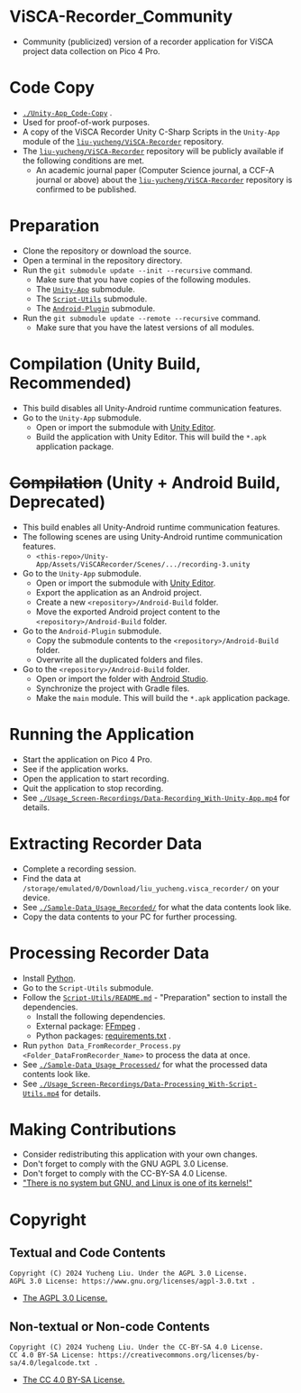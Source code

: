 # ViSCA-Recorder_Community

- Community (publicized) version of a recorder application for ViSCA project data collection on Pico 4 Pro.

# Code Copy

- [`./Unity-App_Code-Copy`](./Unity-App_Code-Copy) .
- Used for proof-of-work purposes.
- A copy of the ViSCA Recorder Unity C-Sharp Scripts in the `Unity-App` module of the [`liu-yucheng/ViSCA-Recorder`](https://github.com/liu-yucheng/ViSCA-Recorder) repository.
- The [`liu-yucheng/ViSCA-Recorder`](https://github.com/liu-yucheng/ViSCA-Recorder) repository will be publicly available if the following conditions are met.
  - An academic journal paper (Computer Science journal, a CCF-A journal or above) about the [`liu-yucheng/ViSCA-Recorder`](https://github.com/liu-yucheng/ViSCA-Recorder) repository is confirmed to be published.

# Preparation

- Clone the repository or download the source.
- Open a terminal in the repository directory.
- Run the `git submodule update --init --recursive` command.
  - Make sure that you have copies of the following modules.
  - The [`Unity-App`](https://github.com/liu-yucheng/ViSCARecorder.GitHub-Repo) submodule.
  - The [`Script-Utils`](https://github.com/liu-yucheng/ViSCA-Recorder-Utils) submodule.
  - The [`Android-Plugin`](https://github.com/liu-yucheng/liu_yucheng.visca_recorder_android) submodule.
- Run the `git submodule update --remote --recursive` command.
  - Make sure that you have the latest versions of all modules.

# Compilation (Unity Build, Recommended)

- This build disables all Unity-Android runtime communication features.
- Go to the `Unity-App` submodule.
  - Open or import the submodule with [Unity Editor](https://unity.com/download).
  - Build the application with Unity Editor. This will build the `*.apk` application package.

# ~~Compilation~~ (Unity + Android Build, Deprecated)

- This build enables all Unity-Android runtime communication features.
- The following scenes are using Unity-Android runtime communication features.
  - `<this-repo>/Unity-App/Assets/ViSCARecorder/Scenes/.../recording-3.unity`
- Go to the `Unity-App` submodule.
  - Open or import the submodule with [Unity Editor](https://unity.com/download).
  - Export the application as an Android project.
  - Create a new `<repository>/Android-Build` folder.
  - Move the exported Android project content to the `<repository>/Android-Build` folder.
- Go to the `Android-Plugin` submodule.
  - Copy the submodule contents to the `<repository>/Android-Build` folder.
  - Overwrite all the duplicated folders and files.
- Go to the `<repository>/Android-Build` folder.
  - Open or import the folder with [Android Studio](https://developer.android.com/studio).
  - Synchronize the project with Gradle files.
  - Make the `main` module. This will build the `*.apk` application package.

# Running the Application

- Start the application on Pico 4 Pro.
- See if the application works.
- Open the application to start recording.
- Quit the application to stop recording.
- See [`./Usage_Screen-Recordings/Data-Recording_With-Unity-App.mp4`](./Usage_Screen-Recordings/Data-Recording_With-Unity-App.mp4) for details.

# Extracting Recorder Data

- Complete a recording session.
- Find the data at `/storage/emulated/0/Download/liu_yucheng.visca_recorder/` on your device.
- See [`./Sample-Data_Usage_Recorded/`](./Sample-Data_Usage_Recorded/) for what the data contents look like.
- Copy the data contents to your PC for further processing.

# Processing Recorder Data

- Install [Python](https://www.python.org/downloads/).
- Go to the `Script-Utils` submodule.
- Follow the [`Script-Utils/README.md`](./Script-Utils/README.md) - "Preparation" section to install the dependencies.
  - Install the following dependencies.
  - External package: [FFmpeg](https://ffmpeg.org/download.html) .
  - Python packages: [requirements.txt](./Script-Utils/requirements.txt) .
- Run `python Data_FromRecorder_Process.py <Folder_DataFromRecorder_Name>` to process the data at once.
- See [`./Sample-Data_Usage_Processed/`](./Sample-Data_Usage_Processed/) for what the processed data contents look like.
- See [`./Usage_Screen-Recordings/Data-Processing_With-Script-Utils.mp4`](./Usage_Screen-Recordings/Data-Processing_With-Script-Utils.mp4) for details.

# Making Contributions

- Consider redistributing this application with your own changes.
- Don't forget to comply with the GNU AGPL 3.0 License.
- Don't forget to comply with the CC-BY-SA 4.0 License.
- ["There is no system but GNU, and Linux is one of its kernels!"](https://www.gnu.org/fun/humor.html)

# Copyright

## Textual and Code Contents

```
Copyright (C) 2024 Yucheng Liu. Under the AGPL 3.0 License.
AGPL 3.0 License: https://www.gnu.org/licenses/agpl-3.0.txt .
```

- [The AGPL 3.0 License.](./license)

## Non-textual or Non-code Contents

```
Copyright (C) 2024 Yucheng Liu. Under the CC-BY-SA 4.0 License.
CC 4.0 BY-SA License: https://creativecommons.org/licenses/by-sa/4.0/legalcode.txt .
```

- [The CC 4.0 BY-SA License.](./license-2)
